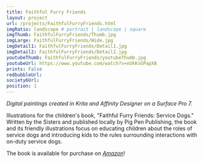 ```yaml
---
title: Faithful Furry Friends
layout: project
url: /projects/FaithfulFurryFriends.html
imgRatio: landscape # portrait | landscape | square
imgThumb: FaithfulFurryFriends/Thumb.jpg
imgLarge: FaithfulFurryFriends/Wide.jpg
imgDetail1: FaithfulFurryFriends/Detail1.jpg
imgDetail2: FaithfulFurryFriends/Detail2.jpg
youtubeThumb: FaithfulFurryFriends/youtubeThumb.jpg
youtubeUrl: https://www.youtube.com/watch?v=nUkKsGPapXA
prints: False
redbubbleUrl: 
society6Url: 
position: 1
---
```


*Digital paintings created in Krita and Affinity Designer on a Surface Pro 7.*

Illustrations for the children's book, "Faithful Furry Friends: Service Dogs." Written by the Sisters and published locally by Pig Pen Publishing, the book and its friendly illustrations focus on educating children about the roles of service dogs and introducing kids to the rules surrounding interactions with on-duty service dogs.

The book is available for purchase on [*Amazon*](https://www.amazon.com/Faithful-Furry-Friends-Service-Dogs/dp/1735632317)! 
